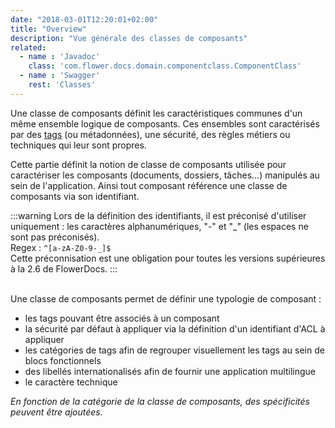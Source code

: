 ```yaml
---
date: "2018-03-01T12:20:01+02:00"
title: "Overview"
description: "Vue générale des classes de composants"
related:
  - name : 'Javadoc'
    class: 'com.flower.docs.domain.componentclass.ComponentClass'
  - name : 'Swagger'
    rest: 'Classes'
---
```



Une classe de composants définit les caractéristiques communes d'un même ensemble logique de composants. Ces ensembles sont caractérisés par des [tags](broken-link.md) (ou métadonnées), une sécurité, des règles métiers ou techniques qui leur sont propres.   


Cette partie définit la notion de classe de composants utilisée pour caractériser les composants (documents, dossiers, tâches...) manipulés au sein de l'application.
Ainsi tout composant référence une classe de composants via son identifiant.

:::warning
Lors de la définition des identifiants, il est préconisé d'utiliser uniquement : les caractères alphanumériques, "-" et "_" (les espaces ne sont pas préconisés). <br/>
Regex : `^[a-zA-Z0-9-_]$`<br/>
Cette préconnisation est une obligation pour toutes les versions supérieures à la 2.6 de FlowerDocs. 
:::

<br/>
Une classe de composants permet de définir une typologie de composant : 

* les tags pouvant être associés à un composant
* la sécurité par défaut à appliquer via la définition d'un identifiant d'ACL à appliquer
* les catégories de tags afin de regrouper visuellement les tags au sein de blocs fonctionnels
* des libellés internationalisés afin de fournir une application multilingue
* le caractère technique


*En fonction de la catégorie de la classe de composants, des spécificités peuvent être ajoutées.*  